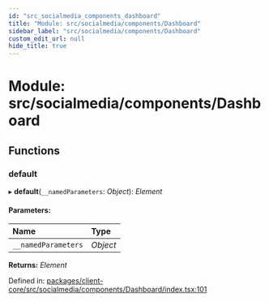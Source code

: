```yaml
---
id: "src_socialmedia_components_dashboard"
title: "Module: src/socialmedia/components/Dashboard"
sidebar_label: "src/socialmedia/components/Dashboard"
custom_edit_url: null
hide_title: true
---
```


# Module: src/socialmedia/components/Dashboard

## Functions

### default

▸ **default**(`__namedParameters`: *Object*): *Element*

#### Parameters:

| Name | Type |
| :------ | :------ |
| `__namedParameters` | *Object* |

**Returns:** *Element*

Defined in: [packages/client-core/src/socialmedia/components/Dashboard/index.tsx:101](https://github.com/xr3ngine/xr3ngine/blob/7e8e151f1/packages/client-core/src/socialmedia/components/Dashboard/index.tsx#L101)
